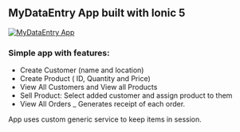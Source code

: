 ## MyDataEntry App built with Ionic 5

[![MyDataEntry App](https://imgur.com/a/5QYBl0o)](https://www.youtube.com/watch?v=9bxmk_YJXiI)

### Simple app with features:

- Create Customer (name and location)
- Create Product ( ID, Quantity and Price)
- View All Customers and View all Products
- Sell Product: Select added customer and assign product to them
- View All Orders
  \_ Generates receipt of each order.

App uses custom generic service to keep items in session.
